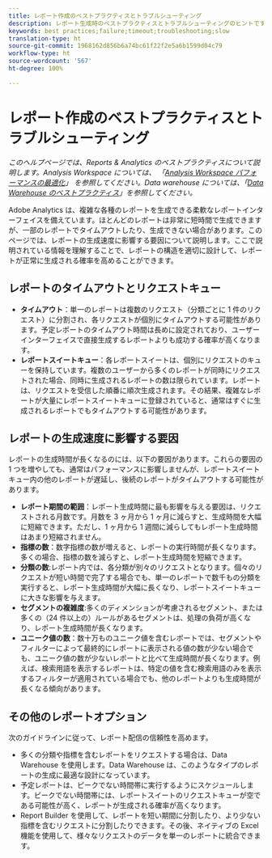 ```yaml
---
title: レポート作成のベストプラクティスとトラブルシューティング
description: レポート生成時のベストプラクティスとトラブルシューティングのヒントです。
keywords: best practices;failure;timeout;troubleshooting;slow
translation-type: ht
source-git-commit: 1968162d856b6a74bc61f22f2e5a6b1599d04c79
workflow-type: ht
source-wordcount: '567'
ht-degree: 100%

---
```



# レポート作成のベストプラクティスとトラブルシューティング

*このヘルプページでは、Reports &amp; Analytics のベストプラクティスについて説明します。Analysis Workspace については、 「[Analysis Workspace パフォーマンスの最適化](../analysis-workspace/workspace-faq/optimizing-performance.md)」 を参照してください。Data warehouse については、「[Data Warehouse のベストプラクティス](/help/export/data-warehouse/data-warehouse-bp.md)」を参照してください。*

Adobe Analytics は、複雑な各種のレポートを生成できる柔軟なレポートインターフェイスを備えています。ほとんどのレポートは非常に短時間で生成できますが、一部のレポートでタイムアウトしたり、生成できない場合があります。このページでは、レポートの生成速度に影響する要因について説明します。ここで説明されている情報を理解することで、レポートの構造を適切に設計して、レポートが正常に生成される確率を高めることができます。

## レポートのタイムアウトとリクエストキュー

* **タイムアウト**：単一のレポートは複数のリクエスト（分類ごとに 1 件のリクエスト）に分割され、各リクエストが個別にタイムアウトする可能性があります。予定レポートのタイムアウト時間は長めに設定されており、ユーザーインターフェイスで直接生成するレポートよりも成功する確率が高くなります。
* **レポートスイートキュー**：各レポートスイートは、個別にリクエストのキューを保持しています。複数のユーザーから多くのレポートが同時にリクエストされた場合、同時に生成されるレポートの数は限られています。レポートは、リクエストを受信した順番に順次生成されます。その結果、複雑なレポートが大量にレポートスイートキューに登録されていると、通常はすぐに生成されるレポートでもタイムアウトする可能性があります。

## レポートの生成速度に影響する要因

レポートの生成時間が長くなるのには、以下の要因があります。これらの要因の 1 つを増やしても、通常はパフォーマンスに影響しませんが、レポートスイートキュー内の他のレポートが遅延し、後続のレポートがタイムアウトする可能性があります。

* **レポート期間の範囲**：レポート生成時間に最も影響を与える要因は、リクエストされる月数です。月数を 3 ヶ月から 1 ヶ月に減らすと、生成時間を大幅に短縮できます。ただし、1 ヶ月から 1 週間に減らしてもレポート生成時間はあまり短縮されません。
* **指標の数**：数字指標の数が増えると、レポートの実行時間が長くなります。多くの場合、指標の数を減らすと、レポート生成時間を短縮できます。
* **分類の数**:レポート内では、各分類が別々のリクエストとなります。個々のリクエストが短い時間で完了する場合でも、単一のレポートで数千もの分類を実行すると、レポート生成時間が大幅に長くなり、レポートスイートキューに大きな影響を与えます。
* **セグメントの複雑度**:多くのディメンションが考慮されるセグメント、または多くの（24 件以上の）ルールがあるセグメントは、処理の負荷が高くなり、レポート生成時間が長くなります。
* **ユニーク値の数**：数十万ものユニーク値を含むレポートでは、セグメントやフィルターによって最終的にレポートに表示される値の数が少ない場合でも、ユニーク値の数が少ないレポートと比べて生成時間が長くなります。例えば、検索用語を表示するレポートは、特定の値を含む検索用語のみを表示するフィルターが適用されている場合でも、他のレポートよりも生成時間が長くなる傾向があります。

## その他のレポートオプション

次のガイドラインに従って、レポート配信の信頼性を高めます。

* 多くの分類や指標を含むレポートをリクエストする場合は、Data Warehouse を使用します。Data Warehouse は、このようなタイプのレポートの生成に最適な設計になっています。
* 予定レポートは、ピークでない時間帯に実行するようにスケジュールします。ピークでない時間帯には、レポートスイートのリクエストキューが空である可能性が高く、レポートが生成される確率が高くなります。
* Report Builder を使用して、レポートを短い期間に分割したり、より少ない指標を含むリクエストに分割したりできます。その後、ネイティブの Excel 機能を使用して、様々なリクエストのデータを単一のレポートに統合できます。
